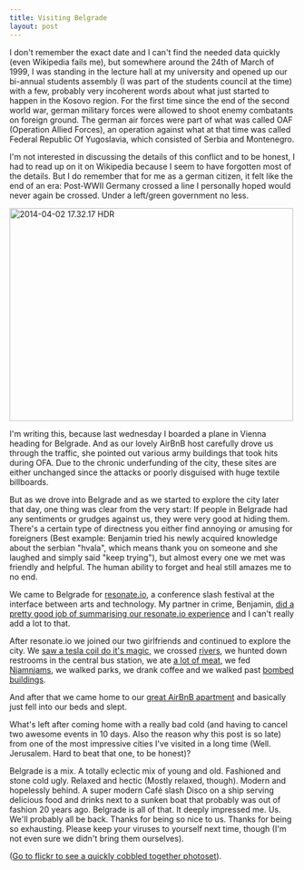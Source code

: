 ```yaml
---
title: Visiting Belgrade
layout: post
---
```

I don't remember the exact date and I can't find the needed data quickly (even Wikipedia fails me), but somewhere around the 24th of March of 1999, I was standing in the lecture hall at my university and opened up our bi-annual students assembly (I was part of the students council at the time) with a few, probably very incoherent words about what just started to happen in the Kosovo region. For the first time since the end of the second world war, german military forces were allowed to shoot enemy combatants on foreign ground. The german air forces were part of what was called OAF (Operation Allied Forces), an operation against what at that time was called Federal Republic Of Yugoslavia, which consisted of Serbia and Montenegro.

I'm not interested in discussing the details of this conflict and to be honest, I had to read up on it on Wikipedia because I seem to have forgotten most of the details. But I do remember that for me as a german citizen, it felt like the end of an era: Post-WWII Germany crossed a line I personally hoped would never again be crossed. Under a left/green government no less. 
<!-- more -->

<a href="https://www.flickr.com/photos/jankrutisch/13892290551" title="2014-04-02 17.32.17 HDR by Jan Krutisch, on Flickr"><img src="https://farm3.staticflickr.com/2932/13892290551_b158746267.jpg" width="500" height="375" alt="2014-04-02 17.32.17 HDR"></a>

I'm writing this, because last wednesday I boarded a plane in Vienna heading for Belgrade. And as our lovely AirBnB host carefully drove us through the traffic, she pointed out various army buildings that took hits during OFA. Due to the chronic underfunding of the city, these sites are either unchanged since the attacks or poorly disguised with huge textile billboards.

But as we drove into Belgrade and as we started to explore the city later that day, one thing was clear from the very start: If people in Belgrade had any sentiments or grudges against us, they were very good at hiding them. There's a certain type of directness you either find annoying or amusing for foreigners (Best example: Benjamin tried his newly acquired knowledge about the serbian "hvala", which means thank you on someone and she laughed and simply said "keep trying"), but almost every one we met was friendly and helpful. The human ability to forget and heal still amazes me to no end.

We came to Belgrade for [resonate.io](http://resonate.io), a conference slash festival at the interface between arts and technology. My partner in crime, Benjamin, [did a pretty good job of summarising our resonate.io experience](http://www.nonuts.de/blog/2014/4/8/resonate-2014-belgrade-3-5-april-2014) and I can't really add a lot to that.

After resonate.io we joined our two girlfriends and continued to explore the city. We [saw a tesla coil do it's magic](http://www.tesla-museum.org/meni_en.htm), we crossed [rivers](http://en.wikipedia.org/wiki/Sava), we hunted down restrooms in  the central bus station, we ate [a lot of meat](http://www.restoranlovac.rs/welcome.html), we fed [Njamnjams](http://www.ekapija.com/website/de/page/292546/Limenko-Guti%C4%87-beliebtester-Roboter-in-Belgrad-Blau%C3%A4ugige-Henne-bald-in-Savski-Venac), we walked parks, we drank coffee and we walked past [bombed buildings](http://commons.wikimedia.org/wiki/File:NATO_damage_in_Belgrade.jpg).

And after that we came home to our [great AirBnB apartment](https://www.airbnb.de/rooms/831605) and basically just fell into our beds and slept.

What's left after coming home with a really bad cold (and having to cancel two awesome events in 10 days. Also the reason why this post is so late) from one of the most impressive cities I've visited in a long time (Well. Jerusalem. Hard to beat that one, to be honest)?

Belgrade is a mix. A totally eclectic mix of young and old. Fashioned and stone cold ugly. Relaxed and hectic (Mostly relaxed, though). Modern and hopelessly behind. A super modern Café slash Disco on a ship serving delicious food and drinks next to a sunken boat that probably was out of fashion 20 years ago. Belgrade is all of that. It deeply impressed me. Us. We'll probably all be back. Thanks for being so nice to us. Thanks for being so exhausting. Please keep your viruses to yourself next time, though (I'm not even sure we didn't bring them ourselves).

([Go to flickr to see a quickly cobbled together photoset](https://www.flickr.com/photos/jankrutisch/sets/72157644100505594/)).